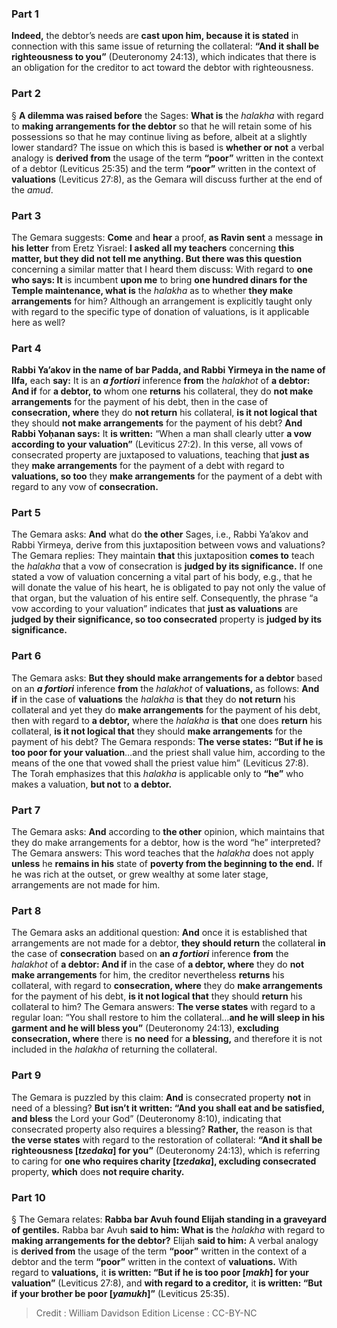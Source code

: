
### Part 1
<b>Indeed,</b> the debtor’s needs are <b>cast upon him, because it is stated</b> in connection with this same issue of returning the collateral: <b>“And it shall be righteousness to you”</b> (Deuteronomy 24:13), which indicates that there is an obligation for the creditor to act toward the debtor with righteousness.

### Part 2
§ <b>A dilemma was raised before</b> the Sages: <b>What is</b> the <i>halakha</i> with regard to <b>making arrangements for the debtor</b> so that he will retain some of his possessions so that he may continue living as before, albeit at a slightly lower standard? The issue on which this is based is <b>whether or not</b> a verbal analogy is <b>derived from</b> the usage of the term <b>“poor”</b> written in the context of a debtor (Leviticus 25:35) and the term <b>“poor”</b> written in the context of <b>valuations</b> (Leviticus 27:8), as the Gemara will discuss further at the end of the <i>amud</i>.

### Part 3
The Gemara suggests: <b>Come</b> and <b>hear</b> a proof, <b>as Ravin sent</b> a message <b>in his letter</b> from Eretz Yisrael: <b>I asked all my teachers</b> concerning <b>this matter, but they did not tell me anything. But there was this question</b> concerning a similar matter that I heard them discuss: With regard to <b>one who says: It</b> is incumbent <b>upon me</b> to bring <b>one hundred dinars for the Temple maintenance, what is</b> the <i>halakha</i> as to whether <b>they make arrangements</b> for him? Although an arrangement is explicitly taught only with regard to the specific type of donation of valuations, is it applicable here as well?

### Part 4
<b>Rabbi Ya’akov in the name of bar Padda, and Rabbi Yirmeya in the name of Ilfa,</b> each <b>say:</b> It is an <b><i>a fortiori</i></b> inference <b>from</b> the <i>halakhot</i> of <b>a debtor: And if</b> for <b>a debtor, to</b> whom one <b>returns</b> his collateral, they do <b>not make arrangements</b> for the payment of his debt, then in the case of <b>consecration, where</b> they do <b>not return</b> his collateral, <b>is it not logical that</b> they should <b>not make arrangements</b> for the payment of his debt? <b>And Rabbi Yoḥanan says:</b> It <b>is written:</b> “When a man shall clearly utter <b>a vow according to your valuation”</b> (Leviticus 27:2). In this verse, all vows of consecrated property are juxtaposed to valuations, teaching that <b>just as</b> they <b>make arrangements</b> for the payment of a debt with regard to <b>valuations, so too</b> they <b>make arrangements</b> for the payment of a debt with regard to any vow of <b>consecration.</b>

### Part 5
The Gemara asks: <b>And</b> what do <b>the other</b> Sages, i.e., Rabbi Ya’akov and Rabbi Yirmeya, derive from this juxtaposition between vows and valuations? The Gemara replies: They maintain <b>that</b> this juxtaposition <b>comes to</b> teach the <i>halakha</i> that a vow of consecration is <b>judged by its significance.</b> If one stated a vow of valuation concerning a vital part of his body, e.g., that he will donate the value of his heart, he is obligated to pay not only the value of that organ, but the valuation of his entire self. Consequently, the phrase “a vow according to your valuation” indicates that <b>just as valuations</b> are <b>judged by their significance, so too consecrated</b> property is <b>judged by its significance.</b>

### Part 6
The Gemara asks: <b>But they should make arrangements for a debtor</b> based on an <b><i>a fortiori</i></b> inference <b>from</b> the <i>halakhot</i> of <b>valuations,</b> as follows: <b>And if</b> in the case of <b>valuations</b> the <i>halakha</i> is <b>that</b> they do <b>not return</b> his collateral and yet they do <b>make arrangements</b> for the payment of his debt, then with regard to <b>a debtor,</b> where the <i>halakha</i> is <b>that</b> one does <b>return</b> his collateral, <b>is it not logical that</b> they should <b>make arrangements</b> for the payment of his debt? The Gemara responds: <b>The verse states: “But if he is too poor for your valuation</b>…and the priest shall value him, according to the means of the one that vowed shall the priest value him” (Leviticus 27:8). The Torah emphasizes that this <i>halakha</i> is applicable only to <b>“he”</b> who makes a valuation, <b>but not</b> to <b>a debtor.</b>

### Part 7
The Gemara asks: <b>And</b> according to <b>the other</b> opinion, which maintains that they do make arrangements for a debtor, how is the word “he” interpreted? The Gemara answers: This word teaches that the <i>halakha</i> does not apply <b>unless</b> he <b>remains in his</b> state of <b>poverty from the beginning to the end.</b> If he was rich at the outset, or grew wealthy at some later stage, arrangements are not made for him.

### Part 8
The Gemara asks an additional question: <b>And</b> once it is established that arrangements are not made for a debtor, <b>they should return</b> the collateral <b>in</b> the case of <b>consecration</b> based on <b>an <i>a fortiori</i></b> inference <b>from</b> the <i>halakhot</i> of <b>a debtor: And if</b> in the case of <b>a debtor, where</b> they do <b>not make arrangements</b> for him, the creditor nevertheless <b>returns</b> his collateral, with regard to <b>consecration, where</b> they do <b>make arrangements</b> for the payment of his debt, <b>is it not logical that</b> they should <b>return</b> his collateral to him? The Gemara answers: <b>The verse states</b> with regard to a regular loan: “You shall restore to him the collateral…<b>and he will sleep in his garment and he will bless you”</b> (Deuteronomy 24:13), <b>excluding consecration, where</b> there is <b>no need</b> for <b>a blessing,</b> and therefore it is not included in the <i>halakha</i> of returning the collateral.

### Part 9
The Gemara is puzzled by this claim: <b>And</b> is consecrated property <b>not</b> in need of a blessing? <b>But isn’t it written: “And you shall eat and be satisfied, and bless</b> the Lord your God” (Deuteronomy 8:10), indicating that consecrated property also requires a blessing? <b>Rather,</b> the reason is that <b>the verse states</b> with regard to the restoration of collateral: <b>“And it shall be righteousness [<i>tzedaka</i>] for you”</b> (Deuteronomy 24:13), which is referring to caring for <b>one who requires charity [<i>tzedaka</i>], excluding consecrated</b> property, <b>which</b> does <b>not require charity.</b>

### Part 10
§ The Gemara relates: <b>Rabba bar Avuh found Elijah standing in a graveyard of gentiles.</b> Rabba bar Avuh <b>said to him: What is</b> the <i>halakha</i> with regard to <b>making arrangements for the debtor?</b> Elijah <b>said to him:</b> A verbal analogy is <b>derived from</b> the usage of the term <b>“poor”</b> written in the context of a debtor and the term <b>“poor”</b> written in the context of <b>valuations.</b> With regard to <b>valuations,</b> it <b>is written: “But if he is too poor [<i>makh</i>] for your valuation”</b> (Leviticus 27:8), and <b>with regard to a creditor,</b> it <b>is written: “But if your brother be poor [<i>yamukh</i>]”</b> (Leviticus 25:35).

>Credit : William Davidson Edition
>License : CC-BY-NC